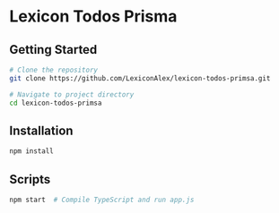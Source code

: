 # Lexicon Todos Prisma

## Getting Started

```bash
# Clone the repository
git clone https://github.com/LexiconAlex/lexicon-todos-primsa.git

# Navigate to project directory
cd lexicon-todos-primsa
```

## Installation
```bash
npm install
```

## Scripts
```bash
npm start  # Compile TypeScript and run app.js
```
